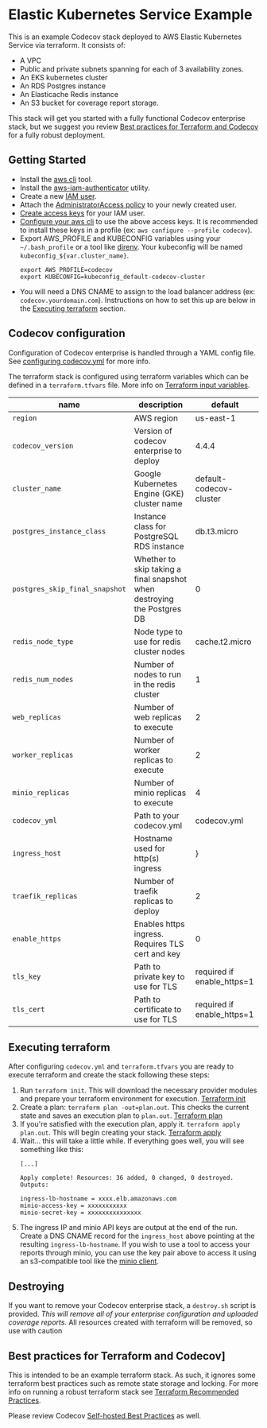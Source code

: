 # Elastic Kubernetes Service Example

This is an example Codecov stack deployed to AWS Elastic Kubernetes Service via
terraform.  It consists of:
- A VPC
- Public and private subnets spanning for each of 3 availability zones.
- An EKS kubernetes cluster
- An RDS Postgres instance
- An Elasticache Redis instance
- An S3 bucket for coverage report storage.

This stack will get you started with a fully functional Codecov enterprise
stack, but we suggest you review 
[Best practices for Terraform and Codecov](#best-practices-for-terraform-and-codecov) 
for a fully robust deployment.

## Getting Started

- Install the [aws
  cli](https://docs.aws.amazon.com/cli/latest/userguide/cli-chap-welcome.html)
  tool.
- Install the
  [aws-iam-authenticator](https://docs.aws.amazon.com/eks/latest/userguide/install-aws-iam-authenticator.html)
  utility.
- Create a new [IAM
  user](https://docs.aws.amazon.com/IAM/latest/UserGuide/id_users_create.html).
- Attach the [AdministratorAccess
  policy](https://docs.aws.amazon.com/IAM/latest/UserGuide/access_policies_job-functions.html#jf_administrator) to your newly created user.
- [Create access
  keys](https://docs.aws.amazon.com/IAM/latest/UserGuide/id_credentials_access-keys.html?icmpid=docs_iam_console)
  for your IAM user.
- [Configure your aws
  cli](https://docs.aws.amazon.com/cli/latest/userguide/cli-chap-configure.html#cli-quick-configuration) 
  to use the above access keys.  It is recommended to install these keys in
  a profile (ex: `aws configure --profile codecov`).
- Export AWS_PROFILE and KUBECONFIG variables using your `~/.bash_profile` or a tool
  like [direnv](https://direnv.net/).  Your kubeconfig will be named
  `kubeconfig_${var.cluster_name}`.
    ```
    export AWS_PROFILE=codecov
    export KUBECONFIG=kubeconfig_default-codecov-cluster
    ```
- You will need a DNS CNAME to assign to the load balancer address (ex:
  `codecov.yourdomain.com`).  Instructions on how to set this up are below in
  the [Executing terraform](#executing-terraform) section.

## Codecov configuration

Configuration of Codecov enterprise is handled through a YAML config file.
See [configuring codecov.yml](https://docs.codecov.io/docs/configuration) for 
more info.

The terraform stack is configured using terraform variables which can be
defined in a `terraform.tfvars` file.  More info on
[Terraform input variables](https://www.terraform.io/docs/configuration/variables.html).

| name | description | default |
| --- | --- | --- |
| `region` | AWS region | us-east-1 |
| `codecov_version` | Version of codecov enterprise to deploy | 4.4.4 |
| `cluster_name` | Google Kubernetes Engine (GKE) cluster name | default-codecov-cluster |
| `postgres_instance_class` | Instance class for PostgreSQL RDS instance | db.t3.micro |
| `postgres_skip_final_snapshot` | Whether to skip taking a final snapshot when destroying the Postgres DB | 0 |
| `redis_node_type` | Node type to use for redis cluster nodes | cache.t2.micro |
| `redis_num_nodes` | Number of nodes to run in the redis cluster | 1 |
| `web_replicas` | Number of web replicas to execute | 2 |
| `worker_replicas` | Number of worker replicas to execute | 2 |
| `minio_replicas` | Number of minio replicas to execute | 4 |
| `codecov_yml` | Path to your codecov.yml | codecov.yml |
| `ingress_host` | Hostname used for http(s) ingress | }
| `traefik_replicas` | Number of traefik replicas to deploy | 2 |
| `enable_https` | Enables https ingress.  Requires TLS cert and key | 0 |
| `tls_key` | Path to private key to use for TLS | required if enable_https=1 |
| `tls_cert` | Path to certificate to use for TLS | required if enable_https=1 |

## Executing terraform

After configuring `codecov.yml` and `terraform.tfvars` you are ready to execute
terraform and create the stack following these steps:

1. Run `terraform init`.  This will download the necessary provider modules and
   prepare your terraform environment for execution.  [Terraform
   init](https://www.terraform.io/docs/commands/init.html)
1. Create a plan: `terraform plan -out=plan.out`.  This checks the current
   state and saves an execution plan to `plan.out`.  [Terraform
   plan](https://www.terraform.io/docs/commands/plan.html)
1. If you're satisfied with the execution plan, apply it.  `terraform apply
   plan.out`.  This will begin creating your stack.  [Terraform
   apply](https://www.terraform.io/docs/commands/apply.html)
1. Wait... this will take a little while.  If everything goes well, you will
   see something like this:
     ```
     [...]
     
     Apply complete! Resources: 36 added, 0 changed, 0 destroyed.
     Outputs:
     
     ingress-lb-hostname = xxxx.elb.amazonaws.com
     minio-access-key = xxxxxxxxxxx
     minio-secret-key = xxxxxxxxxxxxxxx
     ```
1. The ingress IP and minio API keys are output at the end of the run.
   Create a DNS CNAME record for the `ingress_host` above pointing at the
   resulting `ingress-lb-hostname`.  If you wish to use a tool to access your
   reports through minio, you can use the key pair above to access it
   using an s3-compatible tool like the [minio
   client](https://docs.min.io/docs/minio-client-quickstart-guide).

## Destroying

If you want to remove your Codecov enterprise stack, a `destroy.sh` script is
provided.  *This will remove all of your enterprise configuration and uploaded
coverage reports.*  All resources created with terraform will be removed, so
use with caution

## Best practices for Terraform and Codecov]

This is intended to be an example terraform stack.  As such, it ignores some
terraform best practices such as remote state storage and locking.  For more
info on running a robust terraform stack see [Terraform Recommended
Practices](https://www.terraform.io/docs/enterprise/guides/recommended-practices/index.html).

Please review Codecov [Self-hosted Best
Practices](https://docs.codecov.io/docs/best-practices) as well.
